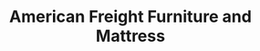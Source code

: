 ---
title: "American Freight Furniture and Mattress"
url: /pensacola/american-freight-furniture-and-mattress/
shop: Möbel
---